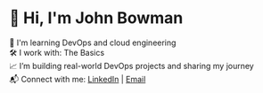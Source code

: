 # 👋 Hi, I'm John Bowman

🚀 I'm learning DevOps and cloud engineering  
🛠️ I work with: The Basics  
📈 I’m building real-world DevOps projects and sharing my journey  
📬 Connect with me: [LinkedIn](https://www.linkedin.com/in/john-bowman-25b2b79a/) | [Email](jpbowman21@gmail.com)

